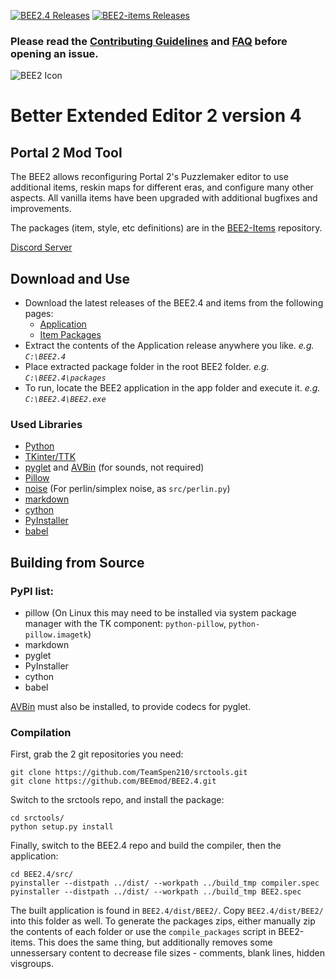 [![BEE2.4 Releases](https://img.shields.io/github/downloads/BEEmod/BEE2.4/total.svg?label=App)](https://github.com/BEEmod/BEE2.4/releases)
[![BEE2-items Releases](https://img.shields.io/github/downloads/BEEmod/BEE2-items/total.svg?label=Packages)](https://github.com/BEEmod/BEE2-items/releases)

### Please read the [Contributing Guidelines](https://github.com/BEEmod/BEE2-items/blob/master/.github/contributing.md) and [FAQ](https://github.com/BEEmod/BEE2-items/wiki/FAQ) before opening an issue.

![BEE2 Icon](https://raw.githubusercontent.com/BEEmod/BEE2.4/master/bee2.ico)
# Better Extended Editor 2 version 4 #
## Portal 2  Mod Tool
The BEE2 allows reconfiguring Portal 2's Puzzlemaker editor to use additional items, reskin maps for
different eras, and configure many other aspects. All vanilla items have been upgraded with additional
bugfixes and improvements.

The packages (item, style, etc definitions) are in the [BEE2-Items](https://github.com/BEEmod/BEE2-items) repository.

[Discord Server](https://discord.gg/hnGFJrz)

## Download and Use
- Download the latest releases of the BEE2.4 and items from the following pages:
  - [Application](https://github.com/BEEmod/BEE2.4/releases)
  - [Item Packages](https://github.com/BEEmod/BEE2-items/releases)
- Extract the contents of the Application release anywhere you like. _e.g. `C:\BEE2.4`_
- Place extracted package folder in the root BEE2 folder. _e.g. `C:\BEE2.4\packages`_
- To run, locate the BEE2 application in the app folder and execute it. _e.g. `C:\BEE2.4\BEE2.exe`_

### Used Libraries ###
- [Python](https://www.python.org/)
- [TKinter/TTK](https://tcl.tk/)
- [pyglet](https://bitbucket.org/pyglet/pyglet/wiki/Home) and [AVBin](http://avbin.github.io/AVbin/Home/Home.html) (for sounds, not required)
- [Pillow](https://python-pillow.github.io/)
- [noise](https://pypi.python.org/pypi/noise/)  (For perlin/simplex noise, as `src/perlin.py`)
- [markdown](https://pythonhosted.org/Markdown/)
- [cython](https://cython.org/)
- [PyInstaller](http://www.pyinstaller.org/)
- [babel](http://babel.pocoo.org/en/latest/index.html)

## Building from Source ##

### PyPI list: ###
* pillow (On Linux this may need to be installed via system package manager with the TK component: `python-pillow`, `python-pillow.imagetk`)
* markdown
* pyglet
* PyInstaller
* cython
* babel

[AVBin](http://avbin.github.io/AVbin/Download.html) must also be installed, to provide codecs for pyglet.

### Compilation ###
First, grab the 2 git repositories you need:

	git clone https://github.com/TeamSpen210/srctools.git
	git clone https://github.com/BEEmod/BEE2.4.git
	
Switch to the srctools repo, and install the package:

	cd srctools/
	python setup.py install

Finally, switch to the BEE2.4 repo and build the compiler, then the application:

    cd BEE2.4/src/
	pyinstaller --distpath ../dist/ --workpath ../build_tmp compiler.spec
	pyinstaller --distpath ../dist/ --workpath ../build_tmp BEE2.spec
	
The built application is found in `BEE2.4/dist/BEE2/`.
Copy `BEE2.4/dist/BEE2/` into this folder as well.
To generate the packages zips, either manually zip the contents of each folder or 
use the `compile_packages` script in BEE2-items. 
This does the same thing, but additionally removes some unnessersary content 
to decrease file sizes - comments, blank lines, hidden visgroups.
